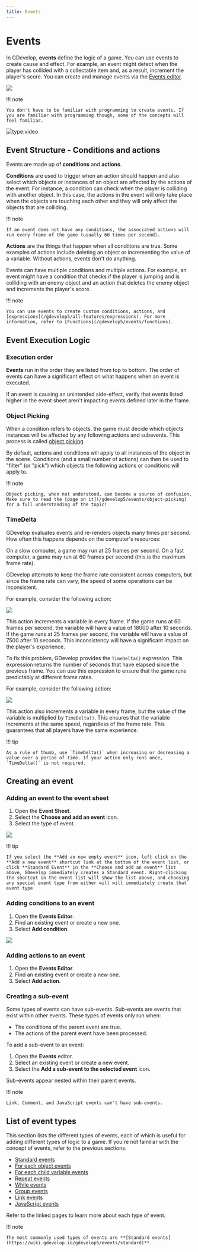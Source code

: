 ```yaml
---
title: Events
---
```

# Events

In GDevelop, **events** define the logic of a game. You can use events to create cause and effect. For example, an event might detect when the player has collided with a collectable item and, as a result, increment the player's score. You can create and manage events via the [Events editor](/gdevelop5/interface/events-editor).

![](/gdevelop5/event-screenshot.png)

!!! note

    You don't have to be familiar with programming to create events. If you are familiar with programming though, some of the concepts will feel familiar.

![type:video](https://www.youtube.com/embed/rBZ3kuvr9G0)

## Event Structure - Conditions and actions

Events are made up of **conditions** and **actions**.

**Conditions** are used to trigger when an action should happen and also select which objects or instances of an object are affected by the actions of the event. For instance, a condition can check when the player is colliding with another object.  In this case, the actions in the event will only take place when the objects are touching each other and they will only affect the objects that are colliding.

!!! note

    If an event does not have any conditions, the associated actions will run every frame of the game (usually 60 times per second).

**Actions** are the things that happen when all conditions are true. Some examples of actions include deleting an object or incrementing the value of a variable. Without actions, events don't do anything.

Events can have multiple conditions and multiple actions. For example, an event might have a condition that checks if the player is jumping and is colliding with an enemy object and an action that deletes the enemy object and increments the player's score.

!!! note

    You can use events to create custom conditions, actions, and [expressions](/gdevelop5/all-features/expressions). For more information, refer to [Functions](/gdevelop5/events/functions).

## Event Execution Logic
### Execution order

**Events** run in the order they are listed from top to bottom. The order of events can have a significant effect on what happens when an event is executed.

If an event is causing an unintended side-effect, verify that events listed higher in the event sheet aren't impacting events defined later in the frame.

### Object Picking

When a condition refers to objects, the game must decide which objects instances will be affected by any following actions and subevents. This process is called [object picking](/gdevelop5/events/object-picking).

By default, actions and conditions will apply to all instances of the object in the scene.  Conditions (and a small number of actions) can then be used to "filter" (or "pick") which objects the following actions or conditions will apply to.

!!! note

    Object picking, when not understood, can become a source of confusion. Make sure to read the [page on it](/gdevelop5/events/object-picking) for a full understanding of the topic!

### TimeDelta

GDevelop evaluates events and re-renders objects many times per second. How often this happens depends on the computer's resources:

On a slow computer, a game may run at 25 frames per second. On a fast computer, a game may run at 60 frames per second (this is the maximum frame rate).

GDevelop attempts to keep the frame rate consistent across computers, but since the frame rate can vary, the speed of some operations can be inconsistent.

For example, consider the following action:

![](/gdevelop5/condition-without-time-delta.png)

This action increments a variable in every frame. If the game runs at 60 frames per second, the variable will have a value of 18000 after 10 seconds. If the game runs at 25 frames per second, the variable will have a value of 7500 after 10 seconds. This inconsistency will have a significant impact on the player's experience.

To fix this problem, GDevelop provides the `TimeDelta()` expression. This expression returns the number of seconds that have elapsed since the previous frame. You can use this expression to ensure that the game runs predictably at different frame rates.

For example, consider the following action:

![](/gdevelop5/condition-with-time-delta.png)

This action also increments a variable in every frame, but the value of the variable is multiplied by `TimeDelta()`. This ensures that the variable increments at the same speed, regardless of the frame rate. This guarantees that all players have the same experience.

!!! tip

    As a rule of thumb, use `TimeDelta()` when increasing or decreasing a value over a period of time. If your action only runs once, `TimeDelta()` is not required.

## Creating an event

### Adding an event to the event sheet
1. Open the **Event Sheet**.
2. Select the **Choose and add an event** icon.
3. Select the type of event.

![](/gdevelop5/add-special-events.png)

!!! tip

    If you select the **Add an new empty event** icon, left click on the **Add a new event** shortcut link at the bottom of the event list, or click **Standard Event** in the **Choose and add an event** list above, GDevelop immediately creates a Standard event. Right-clicking the shortcut in the event list will show the list above, and choosing any special event type from either will will immediately create that event type

### Adding conditions to an event

1. Open the **Events Editor**.
2. Find an existing event or create a new one.
3. Select **Add condition**.

![](/gdevelop5/blank-event.png)

### Adding actions to an event

1. Open the **Events Editor**.
2. Find an existing event or create a new one.
3. Select **Add action**.

### Creating a sub-event

Some types of events can have sub-events. Sub-events are events that exist within other events. These types of events only run when:

- The conditions of the parent event are true.
- The actions of the parent event have been processed.

To add a sub-event to an event:

1. Open the **Events** editor.
2. Select an existing event or create a new event.
3. Select the **Add a sub-event to the selected event** icon.

Sub-events appear nested within their parent events.

!!! note

    Link, Comment, and JavaScript events can't have sub-events.

## List of event types

This section lists the different types of events, each of which is useful for adding different types of logic to a game. If you're not familiar with the concept of events, refer to the previous sections.

- [Standard events](/gdevelop5/events/standard)
- [For each object events](/gdevelop5/events/foreach)
- [For each child variable events](/gdevelop5/events/foreach-child-variable)
- [Repeat events](/gdevelop5/events/repeat)
- [While events](/gdevelop5/events/while)
- [Group events](/gdevelop5/events/group)
- [Link events](/gdevelop5/events/link)
- [JavaScript events](/gdevelop5/events/js-code)


Refer to the linked pages to learn more about each type of event.

!!! note

    The most commonly used types of events are **[Standard events](https://wiki.gdevelop.io/gdevelop5/events/standard)**.
